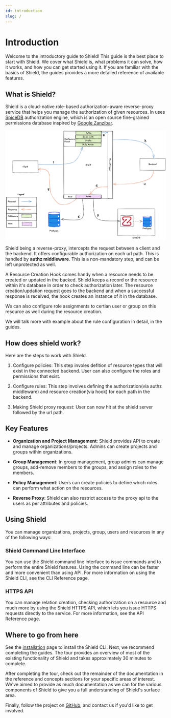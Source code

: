 ```yaml
---
id: introduction
slug: /
---
```


# Introduction

Welcome to the introductory guide to Shield! This guide is the best place to start with Shield. We cover what Shield is, what problems it can solve, how it works, and how you can get started using it. If you are familiar with the basics of Shield, the guides provides a more detailed reference of available features.

## What is Shield?

Shield is a cloud-native role-based authorization-aware reverse-proxy service that helps you manage the authorization of given resources. In uses [SpiceDB](https://github.com/authzed/spicedb) authorization engine, which is an open source fine-grained permissions database inspired by [Google Zanzibar](https://authzed.com/blog/what-is-zanzibar/).

![Shield flow diagram](./shield-flow-diagram.png)

Shield being a reverse-proxy, intercepts the request between a client and the backend. It offers configurable authorization on each url path. This is handled by **authz middleware**. This is a non-mandatory step, and can be left unprotected as well.

A Resource Creation Hook comes handy when a resource needs to be created or updated in the backed. Shield keeps a record or the resource within it's database in order to check authorization later. The resource creation/updation request goes to the backend and when a successful response is received, the hook creates an instance of it in the database.

We can also configure role assignments to certian user or group on this resource as well during the resource creation.

We will talk more with example about the rule configuration in detail, in the guides.

## How does shield work?

Here are the steps to work with Shield.

1. Configure policies: This step involes defition of resource types that will exist in the connected backend. User can also configure the roles and permissions that exist.

2. Configure rules: This step involves defining the authorization(via authz middleware) and resource creation(via hook) for each path in the backend.

3. Making Shield proxy request: User can now hit at the shield server followed by the url path.

## Key Features

- **Organization and Project Management**: Shield provides API to create and manage organizations/projects. Admins can create projects and groups within organizations.

- **Group Management**: In group management, group admins can manage groups, add-remove members to the groups, and assign roles to the members.

- **Policy Management**: Users can create policies to define which roles can perform what action on the resources.

- **Reverse Proxy**: Shield can also restrict access to the proxy api to the users as per attributes and policies.

## Using Shield

You can manage organizations, projects, group, users and resources in any of the following ways:

### Shield Command Line Interface

You can use the Shield command line interface to issue commands and to perform the entire Shield features. Using the command line can be faster and more convenient than using API. For more information on using the Shield CLI, see the CLI Reference page.

### HTTPS API

You can manage relation creation, checking authorization on a resource and much more by using the Shield HTTPS API, which lets you issue HTTPS requests directly to the service. For more information, see the API Reference page.

## Where to go from here

See the [installation](./installation) page to install the Shield CLI. Next, we recommend completing the guides. The tour provides an overview of most of the existing functionality of Shield and takes approximately 30 minutes to complete.

After completing the tour, check out the remainder of the documentation in the reference and concepts sections for your specific areas of interest. We've aimed to provide as much documentation as we can for the various components of Shield to give you a full understanding of Shield's surface area.

Finally, follow the project on [GitHub](https://github.com/odpf/shield), and contact us if you'd like to get involved.
